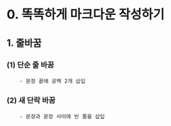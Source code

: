 # 0. 똑똑하게 마크다운 작성하기

## 1. 줄바꿈

### (1) 단순 줄 바꿈

        - 문장 끝에 공백 2개 삽입

### (2) 새 단락 바꿈

        - 문장과 문장 사이에 빈 줄을 삽입
